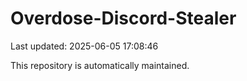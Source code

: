 # Overdose-Discord-Stealer

Last updated: 2025-06-05 17:08:46

This repository is automatically maintained.
